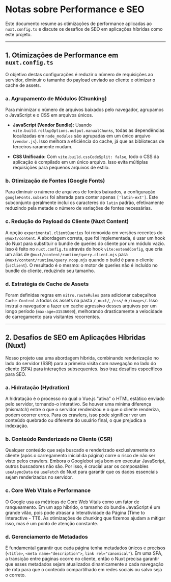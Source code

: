 # Notas sobre Performance e SEO

Este documento resume as otimizações de performance aplicadas ao `nuxt.config.ts` e discute os desafios de SEO em aplicações híbridas como este projeto.

---

## 1. Otimizações de Performance em `nuxt.config.ts`

O objetivo destas configurações é reduzir o número de requisições ao servidor, diminuir o tamanho do payload enviado ao cliente e otimizar o cache de assets.

### a. Agrupamento de Módulos (Chunking)

Para minimizar o número de arquivos baixados pelo navegador, agrupamos o JavaScript e o CSS em arquivos únicos.

- **JavaScript (Vendor Bundle):** Usando `vite.build.rollupOptions.output.manualChunks`, todas as dependências localizadas em `node_modules` são agrupadas em um único arquivo (`vendor.js`). Isso melhora a eficiência do cache, já que as bibliotecas de terceiros raramente mudam.

- **CSS Unificado:** Com `vite.build.cssCodeSplit: false`, todo o CSS da aplicação é compilado em um único arquivo. Isso evita múltiplas requisições para pequenos arquivos de estilo.

### b. Otimização de Fontes (Google Fonts)

Para diminuir o número de arquivos de fontes baixados, a configuração `googleFonts.subsets` foi alterada para conter apenas `['latin-ext']`. Este subconjunto geralmente inclui os caracteres do `latin` padrão, efetivamente reduzindo pela metade o número de variações de fontes necessárias.

### c. Redução do Payload do Cliente (Nuxt Content)

A opção `experimental.clientQueries` foi removida em versões recentes do `@nuxt/content`. A abordagem correta, que foi implementada, é usar um hook do Nuxt para substituir o bundle de queries do cliente por um módulo vazio. Isso é feito no `nuxt.config.ts` através do hook `vite:extendConfig`, que cria um alias de `@nuxt/content/runtime/query.client.mjs` para `@nuxt/content/runtime/query.noop.mjs` quando o build é para o cliente (`isClient`). O resultado é o mesmo: o motor de queries não é incluído no bundle do cliente, reduzindo seu tamanho.

### d. Estratégia de Cache de Assets

Foram definidas regras em `nitro.routeRules` para adicionar cabeçalhos `Cache-Control` a todos os assets na pasta `/_nuxt/`, `/css/` e `/images/`. Isso instrui o navegador a fazer um cache agressivo desses arquivos por um longo período (`max-age=31536000`), melhorando drasticamente a velocidade de carregamento para visitantes recorrentes.

---

## 2. Desafios de SEO em Aplicações Híbridas (Nuxt)

Nosso projeto usa uma abordagem híbrida, combinando renderização no lado do servidor (SSR) para a primeira visita com navegação no lado do cliente (SPA) para interações subsequentes. Isso traz desafios específicos para SEO.

### a. Hidratação (Hydration)

A hidratação é o processo no qual o Vue.js "ativa" o HTML estático enviado pelo servidor, tornando-o interativo. Se houver uma mínima diferença (mismatch) entre o que o servidor rendenizou e o que o cliente renderiza, podem ocorrer erros. Para os crawlers, isso pode significar ver um conteúdo quebrado ou diferente do usuário final, o que prejudica a indexação.

### b. Conteúdo Renderizado no Cliente (CSR)

Qualquer conteúdo que seja buscado e renderizado exclusivamente no cliente (após o carregamento inicial da página) corre o risco de não ser visto pelos crawlers. Embora o Googlebot seja bom em executar JavaScript, outros buscadores não são. Por isso, é crucial usar os composables `useAsyncData` ou `useFetch` do Nuxt para garantir que os dados essenciais sejam renderizados no servidor.

### c. Core Web Vitals e Performance

O Google usa as métricas de Core Web Vitals como um fator de ranqueamento. Em um app híbrido, o tamanho do bundle JavaScript é um grande vilão, pois pode atrasar a Interatividade da Página (Time to Interactive - TTI). As otimizações de chunking que fizemos ajudam a mitigar isso, mas é um ponto de atenção constante.

### d. Gerenciamento de Metadados

É fundamental garantir que cada página tenha metadados únicos e precisos (`<title>`, `<meta name="description">`, `link rel="canonical"`). Em uma SPA, a transição entre páginas ocorre no cliente, então o Nuxt precisa garantir que esses metadados sejam atualizados dinamicamente a cada navegação de rota para que o conteúdo compartilhado em redes sociais ou salvo seja o correto.

